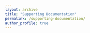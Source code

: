 ```yaml
---
layout: archive
title: "Supporting Documentation"
permalink: /supporting-documentation/
author_profile: true
---
```


